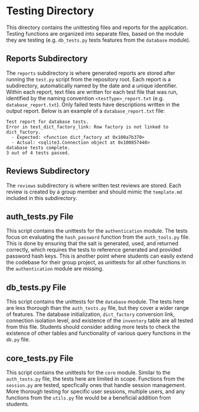 # Testing Directory

This directory contains the unittesting files and reports for the application. Testing functions are organized into separate files, based on the module they are testing (e.g. `db_tests.py` tests features from the `database` module).

## Reports Subdirectory

The `reports` subdirectory is where generated reports are stored after running the `test.py` script from the repository root. Each report is a subdirectory, automatically named by the date and a unique identifier. Within each report, text files are written for each test file that was run, identified by the naming convention `<testType>_report.txt` (e.g. `database_report.txt`). Only failed tests have descriptions written in the output report. Below is an example of a `database_report.txt` file:

```text
Test report for database tests.
Error in test_dict_factory_link: Row factory is not linked to dict_factory.
  - Expected: <function dict_factory at 0x100a7b370>
  - Actual: <sqlite3.Connection object at 0x100857440>
database tests complete.
3 out of 4 tests passed.
```

## Reviews Subdirectory

The `reviews` subdirectory is where written test reviews are stored. Each review is created by a group member and should mimic the `template.md` included in this subdirectory.

## auth_tests.py File

This script contains the unittests for the `authentication` module. The tests focus on evaluating the `hash_password` function from the `auth_tools.py` file. This is done by ensuring that the salt is generated, used, and returned correctly, which requires the tests to reference generated and provided password hash keys. This is another point where students can easily extend the codebase for their group project, as unittests for all other functions in the `authentication` module are missing.

## db_tests.py File

This script contains the unittests for the `database` module. The tests here are less thorough than the `auth_tests.py` file, but they cover a wider range of features. The database initialization, `dict_factory` conversion link, connection isolation level, and existence of the `inventory` table are all tested from this file. Students should consider adding more tests to check the existence of other tables and functionality of various query functions in the `db.py` file.

## core_tests.py File

This script contains the unittests for the `core` module. Similar to the `auth_tests.py` file, the tests here are limited in scope. Functions from the `session.py` are tested, specfically ones that handle session management. More thorough testing for specific user sessions, multiple users, and any functions from the `utils.py` file would be a beneficial addition from students.
